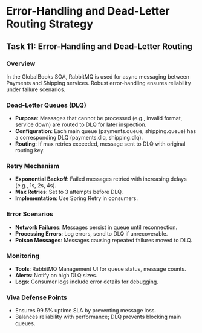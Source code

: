 # Error-Handling and Dead-Letter Routing Strategy

## Task 11: Error-Handling and Dead-Letter Routing

### Overview
In the GlobalBooks SOA, RabbitMQ is used for async messaging between Payments and Shipping services. Robust error-handling ensures reliability under failure scenarios.

### Dead-Letter Queues (DLQ)
- **Purpose**: Messages that cannot be processed (e.g., invalid format, service down) are routed to DLQ for later inspection.
- **Configuration**: Each main queue (payments.queue, shipping.queue) has a corresponding DLQ (payments.dlq, shipping.dlq).
- **Routing**: If max retries exceeded, message sent to DLQ with original routing key.

### Retry Mechanism
- **Exponential Backoff**: Failed messages retried with increasing delays (e.g., 1s, 2s, 4s).
- **Max Retries**: Set to 3 attempts before DLQ.
- **Implementation**: Use Spring Retry in consumers.

### Error Scenarios
- **Network Failures**: Messages persist in queue until reconnection.
- **Processing Errors**: Log errors, send to DLQ if unrecoverable.
- **Poison Messages**: Messages causing repeated failures moved to DLQ.

### Monitoring
- **Tools**: RabbitMQ Management UI for queue status, message counts.
- **Alerts**: Notify on high DLQ sizes.
- **Logs**: Consumer logs include error details for debugging.

### Viva Defense Points
- Ensures 99.5% uptime SLA by preventing message loss.
- Balances reliability with performance; DLQ prevents blocking main queues.
